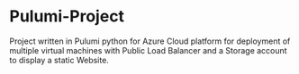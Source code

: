 # Pulumi-Project
Project written in Pulumi python for Azure Cloud platform for deployment of multiple virtual machines with Public Load Balancer and a Storage account to display a static Website.
